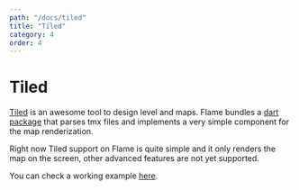 ```yaml
---
path: "/docs/tiled"
title: "Tiled"
category: 4
order: 4
---
```


# Tiled

[Tiled](https://www.mapeditor.org/) is an awesome tool to design level and maps. Flame bundles a [dart package](https://pub.dev/packages/tiled) that parses tmx files and implements a very simple component for the map renderization.

Right now Tiled support on Flame is quite simple and it only renders the map on the screen, other advanced features are not yet supported.

You can check a working example [here](https://github.com/flame-engine/flame/tree/master/doc/examples/tiled).
